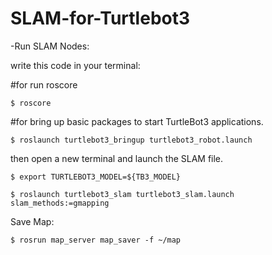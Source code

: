 # SLAM-for-Turtlebot3

-Run SLAM Nodes: 

write this code in your terminal:

#for run roscore 
```
$ roscore
```
#for bring up basic packages to start TurtleBot3 applications.
```
$ roslaunch turtlebot3_bringup turtlebot3_robot.launch
```
then open a new terminal and launch the SLAM file.
```
$ export TURTLEBOT3_MODEL=${TB3_MODEL}
```
```
$ roslaunch turtlebot3_slam turtlebot3_slam.launch slam_methods:=gmapping
```
Save Map:  
```
$ rosrun map_server map_saver -f ~/map
```
